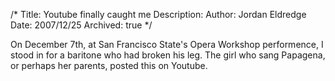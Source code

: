 /*
Title: Youtube finally caught me
Description:
Author: Jordan Eldredge
Date: 2007/12/25
Archived: true
*/

On December 7th, at San Francisco State's Opera Workshop performence, I stood in for a baritone who had broken his leg. The girl who sang Papagena, or perhaps her parents, posted this on Youtube.

<object width="500" height="400"><param name="movie" value="http://www.youtube.com/v/MGtwpWbRWxw&hl=en&fs=1&rel=0"></param><param name="allowFullScreen" value="true"></param><param name="allowscriptaccess" value="always"></param><embed src="http://www.youtube.com/v/MGtwpWbRWxw&hl=en&fs=1&rel=0" type="application/x-shockwave-flash" allowscriptaccess="always" allowfullscreen="true" width="500" height="400"></embed></object>
